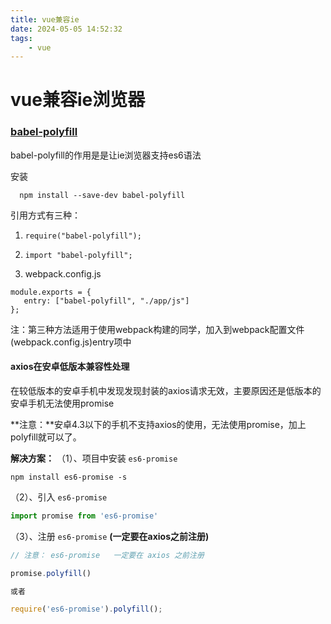 ```yaml
---
title: vue兼容ie
date: 2024-05-05 14:52:32
tags:
	- vue
---
```

# vue兼容ie浏览器

### [babel-polyfill](https://www.cnblogs.com/princesong/p/6728250.html)

babel-polyfill的作用是是让ie浏览器支持es6语法

安装

```shell
  npm install --save-dev babel-polyfill
```

引用方式有三种：

1. `require("babel-polyfill");`

2. `import "babel-polyfill";`

3. webpack.config.js

```
module.exports = {
   entry: ["babel-polyfill", "./app/js"]
};
```

注：第三种方法适用于使用webpack构建的同学，加入到webpack配置文件(webpack.config.js)entry项中

#### axios在安卓低版本兼容性处理

在较低版本的安卓手机中发现发现封装的axios请求无效，主要原因还是低版本的安卓手机无法使用promise

**注意：**安卓4.3以下的手机不支持axios的使用，无法使用promise，加上 polyfill就可以了。

**解决方案：** （1）、项目中安装 `es6-promise`

```undefined
npm install es6-promise -s
```

（2）、引入 `es6-promise`

```jsx
import promise from 'es6-promise'
```

（3）、注册 `es6-promise` **(一定要在axios之前注册)**

```jsx
// 注意： es6-promise   一定要在 axios 之前注册

promise.polyfill()

或者

require('es6-promise').polyfill();
```


